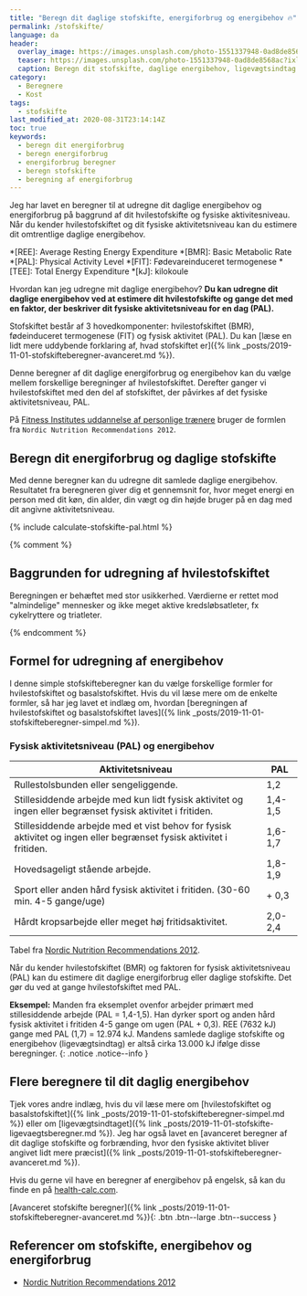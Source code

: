 ```yaml
---
title: "Beregn dit daglige stofskifte, energiforbrug og energibehov 🔥"
permalink: /stofskifte/
language: da
header:
  overlay_image: https://images.unsplash.com/photo-1551337948-0ad8de8568ac?ixlib=rb-1.2.1&ixid=eyJhcHBfaWQiOjEyMDd9&auto=format&fit=crop&w=1900&q=80
  teaser: https://images.unsplash.com/photo-1551337948-0ad8de8568ac?ixlib=rb-1.2.1&ixid=eyJhcHBfaWQiOjEyMDd9&auto=format&fit=crop&w=400&q=80
  caption: Beregn dit stofskifte, daglige energibehov, ligevægtsindtag og hvilestofskifte
category:
  - Beregnere
  - Kost
tags:
  - stofskifte
last_modified_at: 2020-08-31T23:14:14Z
toc: true
keywords:
  - beregn dit energiforbrug
  - beregn energiforbrug
  - energiforbrug beregner
  - beregn stofskifte
  - beregning af energiforbrug
---
```


Jeg har lavet en beregner til at udregne dit daglige energibehov og energiforbrug på baggrund af dit hvilestofskifte og fysiske aktivitesniveau. Når du kender hvilestofskiftet og dit fysiske aktivitetsniveau kan du estimere dit omtrentlige daglige energibehov.

*[REE]: Average Resting Energy Expenditure
*[BMR]: Basic Metabolic Rate
*[PAL]: Physical Activity Level
*[FIT]: Fødevareinduceret termogenese
*[TEE]: Total Energy Expenditure
*[kJ]: kilokoule

Hvordan kan jeg udregne mit daglige energibehov? **Du kan udregne dit daglige energibehov ved at estimere dit hvilestofskifte og gange det med en faktor, der beskriver dit fysiske aktivitetsniveau for en dag (PAL).**

Stofskiftet består af 3 hovedkomponenter: hvilestofskiftet (BMR), fødeinduceret termogenese (FIT) og fysisk aktivitet (PAL). Du kan [læse en lidt mere uddybende forklaring af, hvad stofskiftet er]({% link _posts/2019-11-01-stofskifteberegner-avanceret.md %}).

Denne beregner af dit daglige energiforbrug og energibehov kan du vælge mellem forskellige beregninger af hvilestofskiftet. Derefter ganger vi hvilestofskiftet med den del af stofskiftet, der påvirkes af det fysiske aktivitetsniveau, PAL. 

På [Fitness Institutes uddannelse af personlige trænere](https://fitness-institute.dk/) bruger de formlen fra `Nordic Nutrition Recommendations 2012`.

## Beregn dit energiforbrug og daglige stofskifte

Med denne beregner kan du udregne dit samlede daglige energibehov. Resultatet fra beregneren giver dig et gennemsnit for, hvor meget energi en person med dit køn, din alder, din vægt og din højde bruger på en dag med dit angivne aktivitetsniveau.

{% include calculate-stofskifte-pal.html %}

{% comment %}

## Baggrunden for udregning af hvilestofskiftet

Beregningen er behæftet med stor usikkerhed. Værdierne er rettet mod "almindelige" mennesker og ikke meget aktive kredsløbsatleter, fx cykelryttere og triatleter.

{% endcomment %}

## Formel for udregning af energibehov

I denne simple stofskifteberegner kan du vælge forskellige formler for hvilestofskiftet og basalstofskiftet. Hvis du vil læse mere om de enkelte formler, så har jeg lavet et indlæg om, hvordan [beregningen af hvilestofskiftet og basalstofskiftet laves]({% link _posts/2019-11-01-stofskifteberegner-simpel.md %}).

### Fysisk aktivitetsniveau (PAL) og energibehov

| Aktivitetsniveau	                                                                                                  | PAL     |
|---------------------------------------------------------------------------------------------------------------------|---------|
| Rullestolsbunden eller sengeliggende.	                                                                              | 1,2     |
| Stillesiddende arbejde med kun lidt fysisk aktivitet og ingen eller begrænset fysisk aktivitet i fritiden.	        | 1,4-1,5 |
| Stillesiddende arbejde med et vist behov for fysisk aktivitet og ingen eller begrænset fysisk aktivitet i fritiden.	| 1,6-1,7 |
| Hovedsageligt stående arbejde.	                                                                                    | 1,8-1,9 |
| Sport eller anden hård fysisk aktivitet i fritiden. (30-60 min. 4-5 gange/uge)	                                    | + 0,3   |
| Hårdt kropsarbejde eller meget høj fritidsaktivitet.	                                                              | 2,0-2,4 |

Tabel fra [Nordic Nutrition Recommendations 2012](https://www.norden.org/da/node/7832).

Når du kender hvilestofskiftet (BMR) og faktoren for fysisk aktivitetsniveau (PAL) kan du estimere dit daglige energiforbrug eller daglige stofskifte. Det gør du ved at gange hvilestofskiftet med PAL.

**Eksempel:** Manden fra eksemplet ovenfor arbejder primært med stillesiddende arbejde (PAL = 1,4-1,5). Han dyrker sport og anden hård fysisk aktivitet i fritiden 4-5 gange om ugen (PAL + 0,3). REE (7632 kJ) gange med PAL (1,7) = 12.974 kJ. Mandens samlede daglige stofskifte og energibehov (ligevægtsindtag) er altså cirka 13.000 kJ ifølge disse beregninger.
{: .notice .notice--info }

## Flere beregnere til dit daglig energibehov

Tjek vores andre indlæg, hvis du vil læse mere om [hvilestofskiftet og basalstofskiftet]({% link _posts/2019-11-01-stofskifteberegner-simpel.md %}) eller om [ligevægtsindtaget]({% link _posts/2019-11-01-stofskifte-ligevaegtsberegner.md %}). Jeg har også lavet en [avanceret beregner af dit daglige stofskifte og forbrænding, hvor den fysiske aktivitet bliver angivet lidt mere præcist]({% link _posts/2019-11-01-stofskifteberegner-avanceret.md %}).

Hvis du gerne vil have en beregner af energibehov på engelsk, så kan du finde en på [health-calc.com](https://www.health-calc.com/diet/energy-expenditure-advanced).

[Avanceret stofskifte beregner]({% link _posts/2019-11-01-stofskifteberegner-avanceret.md %}){: .btn .btn--large .btn--success }

## Referencer om stofskifte, energibehov og energiforbrug

- [Nordic Nutrition Recommendations 2012](https://www.norden.org/da/node/7832)
